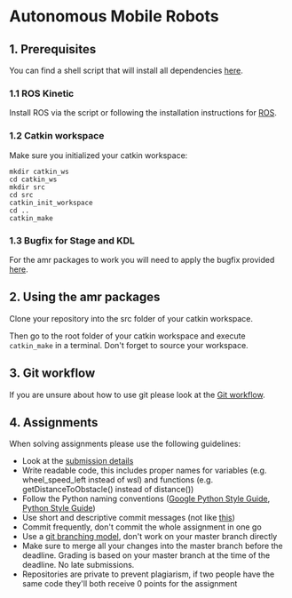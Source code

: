 # Autonomous Mobile Robots

## 1. Prerequisites

You can find a shell script that will install all dependencies [here].

### 1.1 ROS Kinetic

Install ROS via the script or following the installation instructions for [ROS].

### 1.2 Catkin workspace

Make sure you initialized your catkin workspace:

```
mkdir catkin_ws
cd catkin_ws
mkdir src
cd src
catkin_init_workspace
cd ..
catkin_make
```
### 1.3 Bugfix for Stage and KDL

For the amr packages to work you will need to apply the bugfix provided [here].

[ROS]: https://wiki.ros.org/kinetic/Installation/Ubuntu
[here]: https://github.com/HBRS-AMR/AMR-Wiki/tree/master/ROS%20Installation

## 2. Using the amr packages

Clone your repository into the src folder of your catkin workspace.

Then go to the root folder of your catkin workspace and execute ```catkin_make``` in a terminal. Don't forget to source your workspace.

## 3. Git workflow

If you are unsure about how to use git please look at the
[Git workflow](https://github.com/HBRS-AMR/AMR-Wiki/blob/master/git.md).

## 4. Assignments

When solving assignments please use the following guidelines:

* Look at the [submission details](https://github.com/HBRS-AMR/AMR-Wiki/blob/master/Submission_Details.md)
* Write readable code, this includes proper names for variables (e.g. wheel_speed_left instead of wsl) and functions (e.g. getDistanceToObstacle() instead of distance())
* Follow the Python naming conventions ([Google Python Style Guide], [Python Style Guide])
* Use short and descriptive commit messages (not like [this])
* Commit frequently, don't commit the whole assignment in one go
* Use a [git branching model], don't work on your master branch directly
* Make sure to merge all your changes into the master branch before the deadline. Grading is based on your master branch at the time of the deadline. No late submissions.
* Repositories are private to prevent plagiarism, if two people have the same code they'll both receive 0 points for the assignment


[Google Python Style Guide]: https://google.github.io/styleguide/pyguide.html
[this]: https://xkcd.com/1296/
[Python Style Guide]: https://www.python.org/dev/peps/pep-0008/
[git branching model]: https://nvie.com/posts/a-successful-git-branching-model/
